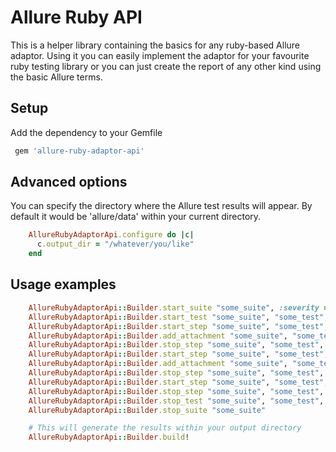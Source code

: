 # Allure Ruby API

This is a helper library containing the basics for any ruby-based Allure adaptor.
Using it you can easily implement the adaptor for your favourite ruby testing library or
you can just create the report of any other kind using the basic Allure terms.

## Setup

Add the dependency to your Gemfile

```ruby
 gem 'allure-ruby-adaptor-api'
```

## Advanced options

You can specify the directory where the Allure test results will appear. By default it would be 'allure/data' within
your current directory.

```ruby
    AllureRubyAdaptorApi.configure do |c|
      c.output_dir = "/whatever/you/like"
    end
```

## Usage examples

```ruby
    AllureRubyAdaptorApi::Builder.start_suite "some_suite", :severity => :normal
    AllureRubyAdaptorApi::Builder.start_test "some_suite", "some_test", :feature => "Some feature", :severity => :critical
    AllureRubyAdaptorApi::Builder.start_step "some_suite", "some_test", "first step"
    AllureRubyAdaptorApi::Builder.add_attachment "some_suite", "some_test", :file => Tempfile.new("somefile")
    AllureRubyAdaptorApi::Builder.stop_step "some_suite", "some_test", "first step"
    AllureRubyAdaptorApi::Builder.start_step "some_suite", "some_test", "second step"
    AllureRubyAdaptorApi::Builder.add_attachment "some_suite", "some_test", :step => "second step", :file => Tempfile.new("somefile")
    AllureRubyAdaptorApi::Builder.stop_step "some_suite", "some_test", "second step"
    AllureRubyAdaptorApi::Builder.start_step "some_suite", "some_test", "third step"
    AllureRubyAdaptorApi::Builder.stop_step "some_suite", "some_test", "third step", :failed
    AllureRubyAdaptorApi::Builder.stop_test "some_suite", "some_test", :status => :broken, :exception => Exception.new("some error")
    AllureRubyAdaptorApi::Builder.stop_suite "some_suite"

    # This will generate the results within your output directory
    AllureRubyAdaptorApi::Builder.build!
```
